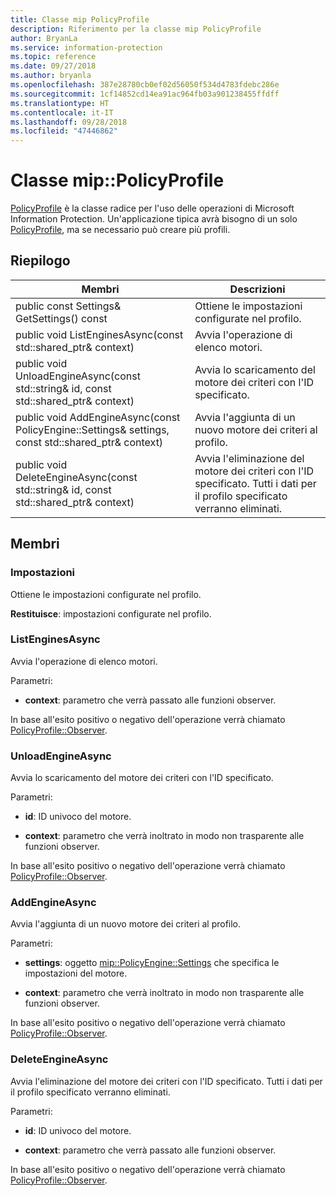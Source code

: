 ```yaml
---
title: Classe mip PolicyProfile
description: Riferimento per la classe mip PolicyProfile
author: BryanLa
ms.service: information-protection
ms.topic: reference
ms.date: 09/27/2018
ms.author: bryanla
ms.openlocfilehash: 387e28780cb0ef02d56050f534d4783fdebc286e
ms.sourcegitcommit: 1cf14852cd14ea91ac964fb03a901238455ffdff
ms.translationtype: HT
ms.contentlocale: it-IT
ms.lasthandoff: 09/28/2018
ms.locfileid: "47446862"
---
```

# <a name="class-mippolicyprofile"></a>Classe mip::PolicyProfile 
[PolicyProfile](class_mip_policyprofile.md) è la classe radice per l'uso delle operazioni di Microsoft Information Protection. Un'applicazione tipica avrà bisogno di un solo [PolicyProfile](class_mip_policyprofile.md), ma se necessario può creare più profili.
  
## <a name="summary"></a>Riepilogo
 Membri                        | Descrizioni                                
--------------------------------|---------------------------------------------
 public const Settings& GetSettings() const  |  Ottiene le impostazioni configurate nel profilo.
public void ListEnginesAsync(const std::shared_ptr<void>& context)  |  Avvia l'operazione di elenco motori.
public void UnloadEngineAsync(const std::string& id, const std::shared_ptr<void>& context)  |  Avvia lo scaricamento del motore dei criteri con l'ID specificato.
public void AddEngineAsync(const PolicyEngine::Settings& settings, const std::shared_ptr<void>& context)  |  Avvia l'aggiunta di un nuovo motore dei criteri al profilo.
public void DeleteEngineAsync(const std::string& id, const std::shared_ptr<void>& context)  |  Avvia l'eliminazione del motore dei criteri con l'ID specificato. Tutti i dati per il profilo specificato verranno eliminati.
  
## <a name="members"></a>Membri
  
### <a name="settings"></a>Impostazioni
Ottiene le impostazioni configurate nel profilo.

  
**Restituisce**: impostazioni configurate nel profilo.
  
### <a name="listenginesasync"></a>ListEnginesAsync
Avvia l'operazione di elenco motori.

Parametri:  
* **context**: parametro che verrà passato alle funzioni observer. 


In base all'esito positivo o negativo dell'operazione verrà chiamato [PolicyProfile::Observer](class_mip_policyprofile_observer.md).
  
### <a name="unloadengineasync"></a>UnloadEngineAsync
Avvia lo scaricamento del motore dei criteri con l'ID specificato.

Parametri:  
* **id**: ID univoco del motore. 


* **context**: parametro che verrà inoltrato in modo non trasparente alle funzioni observer. 


In base all'esito positivo o negativo dell'operazione verrà chiamato [PolicyProfile::Observer](class_mip_policyprofile_observer.md).
  
### <a name="addengineasync"></a>AddEngineAsync
Avvia l'aggiunta di un nuovo motore dei criteri al profilo.

Parametri:  
* **settings**: oggetto [mip::PolicyEngine::Settings](class_mip_policyengine_settings.md) che specifica le impostazioni del motore. 


* **context**: parametro che verrà inoltrato in modo non trasparente alle funzioni observer. 


In base all'esito positivo o negativo dell'operazione verrà chiamato [PolicyProfile::Observer](class_mip_policyprofile_observer.md).
  
### <a name="deleteengineasync"></a>DeleteEngineAsync
Avvia l'eliminazione del motore dei criteri con l'ID specificato. Tutti i dati per il profilo specificato verranno eliminati.

Parametri:  
* **id**: ID univoco del motore. 


* **context**: parametro che verrà passato alle funzioni observer. 


In base all'esito positivo o negativo dell'operazione verrà chiamato [PolicyProfile::Observer](class_mip_policyprofile_observer.md).